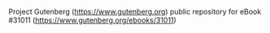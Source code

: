 Project Gutenberg (https://www.gutenberg.org) public repository for eBook #31011 (https://www.gutenberg.org/ebooks/31011)
